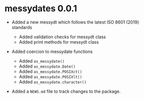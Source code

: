 # messydates 0.0.1

* Added a new messydt which follows the latest ISO 8601 (2019) standards
  * Added validation checks for messydt class
  * Added print methods for messydt class
* Added coercion to messydate functions
  * Added `as_messydate()`
  * Added `as_messydate.Date()`
  * Added `as_messydate.POSIXct()`
  * Added `as_messydate.POSIXlt()`
  * Added `as_messydate.character()`
  
* Added a `NEWS.md` file to track changes to the package.
